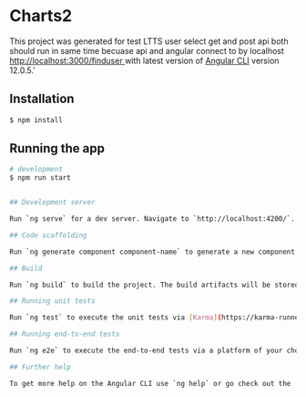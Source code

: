 # Charts2

This project was generated for test LTTS user select get and post api both should run in same time becuase api and angular connect to by localhost <a href="javascript:void(0)">http://localhost:3000/finduser </a>with latest version of [Angular CLI](https://github.com/angular/angular-cli) version 12.0.5.'

## Installation

```bash
$ npm install
```

## Running the app

```bash
# development
$ npm run start


## Development server

Run `ng serve` for a dev server. Navigate to `http://localhost:4200/`. The app will automatically reload if you change any of the source files.

## Code scaffolding

Run `ng generate component component-name` to generate a new component. You can also use `ng generate directive|pipe|service|class|guard|interface|enum|module`.

## Build

Run `ng build` to build the project. The build artifacts will be stored in the `dist/` directory.

## Running unit tests

Run `ng test` to execute the unit tests via [Karma](https://karma-runner.github.io).

## Running end-to-end tests

Run `ng e2e` to execute the end-to-end tests via a platform of your choice. To use this command, you need to first add a package that implements end-to-end testing capabilities.

## Further help

To get more help on the Angular CLI use `ng help` or go check out the [Angular CLI Overview and Command Reference](https://angular.io/cli) page.
